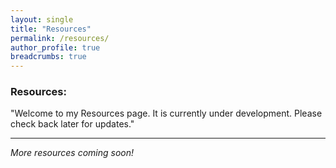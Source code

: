 ```yaml
---
layout: single
title: "Resources"
permalink: /resources/
author_profile: true
breadcrumbs: true
---
```


### Resources:

"Welcome to my Resources page. It is currently under development. Please check back later for updates."


---
*More resources coming soon!*

